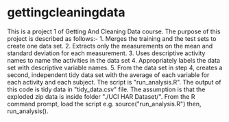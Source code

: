 # gettingcleaningdata
This is a project 1 of Getting And Cleaning Data course. The purpose of this project is described as follows:- 1. Merges the training and the test sets to create one data set. 2. Extracts only the measurements on the mean and standard deviation for each measurement. 3. Uses descriptive activity names to name the activities in the data set 4. Appropriately labels the data set with descriptive variable names. 5. From the data set in step 4, creates a second, independent tidy data set with the average of each variable for each activity and each subject. The script is "run_analysis.R". The output of this code is tidy data in "tidy_data.csv" file.
The assumption is that the exploded zip data is inside folder "./UCI HAR Dataset/". From the R command prompt, load the script e.g. source("run_analysis.R") then, run_analysis(). 
